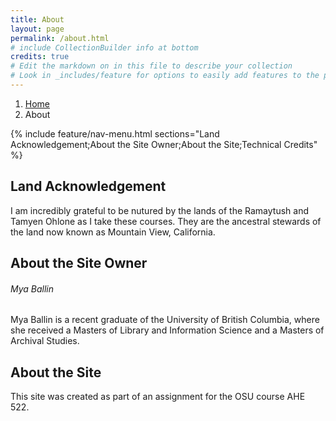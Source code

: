 ```yaml
---
title: About
layout: page
permalink: /about.html
# include CollectionBuilder info at bottom
credits: true
# Edit the markdown on in this file to describe your collection
# Look in _includes/feature for options to easily add features to the page
---
```

<nav style="--bs-breadcrumb-divider: url(&#34;data:image/svg+xml,%3Csvg xmlns='http://www.w3.org/2000/svg' width='8' height='8'%3E%3Cpath d='M2.5 0L1 1.5 3.5 4 1 6.5 2.5 8l4-4-4-4z' fill='currentColor'/%3E%3C/svg%3E&#34;);" aria-label="breadcrumb">
  <ol class="breadcrumb">
    <li class="breadcrumb-item"><a href="#">Home</a></li>
    <li class="breadcrumb-item active" aria-current="page">About</li>
  </ol>
</nav>
{% include feature/nav-menu.html sections="Land Acknowledgement;About the Site Owner;About the Site;Technical Credits" %}

## Land Acknowledgement

I am incredibly grateful to be nutured by the lands of the Ramaytush and Tamyen Ohlone as I take these courses. They are the ancestral stewards of the land now known as Mountain View, California.

## About the Site Owner

<h6>Mya Ballin</h6>
Mya Ballin is a recent graduate of the University of British Columbia, where she received a Masters of Library and Information Science and a Masters of Archival Studies. 

## About the Site

This site was created as part of an assignment for the OSU course AHE 522.
